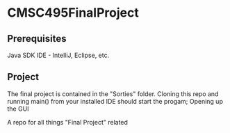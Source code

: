 # CMSC495FinalProject

## Prerequisites

Java SDK
IDE - IntelliJ, Eclipse, etc.

## Project

The final project is contained in the "Sorties" folder.
Cloning this repo and running main() from your installed IDE
    should start the progam; Opening up the GUI

A repo for all things "Final Project" related
